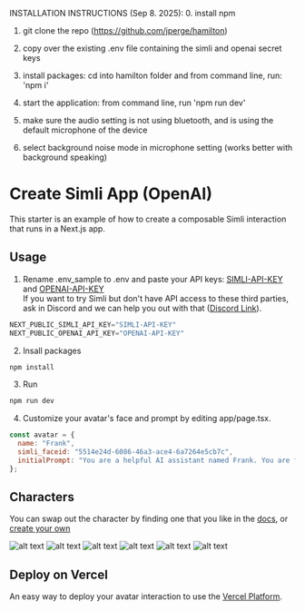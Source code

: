 INSTALLATION INSTRUCTIONS (Sep 8. 2025):
0. install npm

1. git clone the repo (https://github.com/jperge/hamilton)

2. copy over the existing .env file containing the simli and openai secret keys

3. install packages: cd into hamilton folder and from command line, run: 'npm i'

4. start the application: from command line, run 'npm run dev'

5. make sure the audio setting is not using bluetooth, and is using the default microphone of the device

6. select background noise mode in microphone setting (works better with background speaking)




# Create Simli App (OpenAI)
This starter is an example of how to create a composable Simli interaction that runs in a Next.js app.

 ## Usage
 1. Rename .env_sample to .env and paste your API keys: [SIMLI-API-KEY](https://www.simli.com/profile) and [OPENAI-API-KEY](https://platform.openai.com/settings/profile?tab=api-keys) <br/> If you want to try Simli but don't have API access to these third parties, ask in Discord and we can help you out with that ([Discord Link](https://discord.gg/yQx49zNF4d)). 
```js
NEXT_PUBLIC_SIMLI_API_KEY="SIMLI-API-KEY"
NEXT_PUBLIC_OPENAI_API_KEY="OPENAI-API-KEY"
``` 

2. Insall packages
```bash
npm install
```

3. Run
```bash
npm run dev
```

4. Customize your avatar's face and prompt by editing app/page.tsx.
```js
const avatar = {
  name: "Frank",
  simli_faceid: "5514e24d-6086-46a3-ace4-6a7264e5cb7c",
  initialPrompt: "You are a helpful AI assistant named Frank. You are friendly and concise in your responses. Your task is to help users with any questions they might have.",
};
```

## Characters
You can swap out the character by finding one that you like in the [docs](https://docs.simli.com/introduction), or [create your own](https://app.simli.com/) 

![alt text](media/image.png) ![alt text](media/image-4.png) ![alt text](media/image-2.png) ![alt text](media/image-3.png) ![alt text](media/image-5.png) ![alt text](media/image-6.png)

## Deploy on Vercel
An easy way to deploy your avatar interaction to use the [Vercel Platform](https://vercel.com/new?utm_medium=default-template&filter=next.js&utm_source=create-next-app&utm_campaign=create-next-app-readme). 
